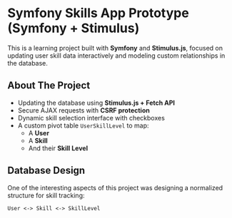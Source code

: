 # Symfony Skills App Prototype (Symfony + Stimulus)

This is a learning project built with **Symfony** and **Stimulus.js**, focused on updating user skill data interactively and modeling custom relationships in the database.

## About The Project

- Updating the database using **Stimulus.js + Fetch API**
- Secure AJAX requests with **CSRF protection**
- Dynamic skill selection interface with checkboxes
- A custom pivot table `UserSkillLevel` to map:
    - A **User**
    - A **Skill**
    - And their **Skill Level**

## Database Design 

One of the interesting aspects of this project was designing a normalized structure for skill tracking:

```text
User <-> Skill <-> SkillLevel
